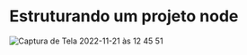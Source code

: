 # Estruturando um projeto node 

![Captura de Tela 2022-11-21 às 12 45 51](https://user-images.githubusercontent.com/19416864/203097706-656121a9-3944-4e7f-983f-c10424b931a9.png)
